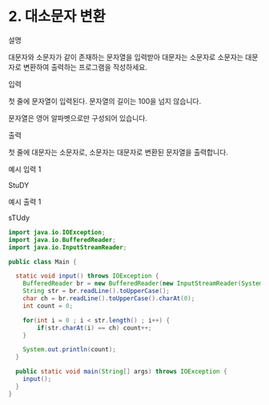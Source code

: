 # 2. 대소문자 변환

설명

대문자와 소문자가 같이 존재하는 문자열을 입력받아 대문자는 소문자로 소문자는 대문자로 변환하여 출력하는 프로그램을 작성하세요.  

입력

첫 줄에 문자열이 입력된다. 문자열의 길이는 100을 넘지 않습니다.

문자열은 영어 알파벳으로만 구성되어 있습니다.

출력

첫 줄에 대문자는 소문자로, 소문자는 대문자로 변환된 문자열을 출력합니다.  

예시 입력 1 

StuDY

예시 출력 1

sTUdy

```java
import java.io.IOException;
import java.io.BufferedReader;
import java.io.InputStreamReader;

public class Main {

  static void input() throws IOException {
    BufferedReader br = new BufferedReader(new InputStreamReader(System.in));
    String str = br.readLine().toUpperCase();
    char ch = br.readLine().toUpperCase().charAt(0);
    int count = 0;

    for(int i = 0 ; i < str.length() ; i++) {
        if(str.charAt(i) == ch) count++;
    }

    System.out.println(count);
  }  

  public static void main(String[] args) throws IOException {
    input();
  }
}
```
